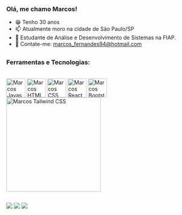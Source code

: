 ### Olá, me chamo Marcos!

- 😁 Tenho 30 anos
- 📫 Atualmente moro na cidade de São Paulo/SP
- 🔭 Estudante de Análise e Desenvolvimento de Sistemas na FIAP.
- 📢 Contate-me: marcos_fernandes94@hotmail.com

##
  
### Ferramentas e Tecnologias: 
<div style="display: inline-block"><br>
  <img align="center" alt="Marcos Javascript" height="50" wight="60" src="https://cdn.jsdelivr.net/gh/devicons/devicon/icons/javascript/javascript-original.svg" >
  <img align="center" alt="Marcos HTML" height="50" wight="60" src="https://cdn.jsdelivr.net/gh/devicons/devicon/icons/html5/html5-original.svg" >
  <img align="center" alt="Marcos CSS" height="50" wight="60" src="https://cdn.jsdelivr.net/gh/devicons/devicon/icons/css3/css3-original.svg" >
  <img align="center" alt="Marcos React" height="50" wight="60" src="https://cdn.jsdelivr.net/gh/devicons/devicon/icons/react/react-original.svg" >
  <img align="center" alt="Marcos Bootstrap" height="50" wight="60" src="https://cdn.jsdelivr.net/gh/devicons/devicon@latest/icons/bootstrap/bootstrap-original.svg" >
  <img align="center" alt="Marcos Tailwind CSS" height="250" wight="250" src="https://cdn.jsdelivr.net/gh/devicons/devicon@latest/icons/tailwindcss/tailwindcss-original-wordmark.svg" >
</div>
  
##  

<div>
  <a href="https://wa.me/5511988591854" target="_blank"><img src="https://img.shields.io/badge/WhatsApp-25D366?style=for-the-badge&logo=whatsapp&logoColor=white" target"_blank"></a>
  <a href="https://www.linkedin.com/in/marcos-fernandes-8a4711175/" target="_blank"><img src="https://img.shields.io/badge/LinkedIn-0077B5?style=for-the-badge&logo=linkedin&logoColor=white" target"_blank"></a>
  <a href="mailto:marcosdev@zohomail.com" target="_blank"><img src="https://img.shields.io/badge/Microsoft_Outlook-0078D4?style=for-the-badge&logo=microsoft-outlook&logoColor=white" target"_blank"></a>
</div>
